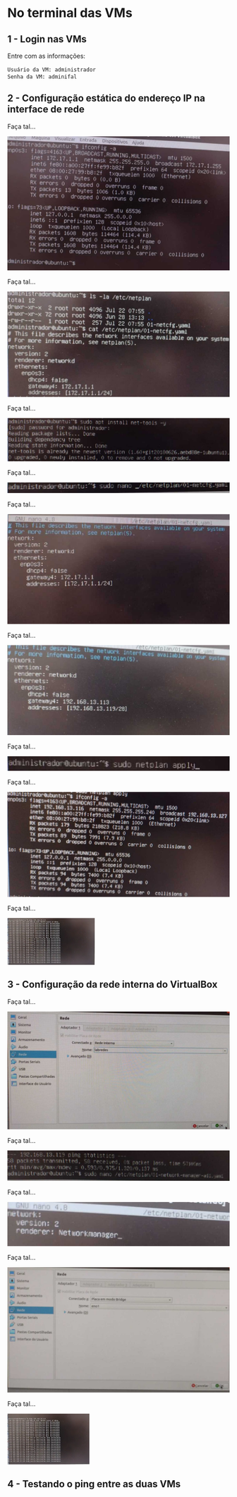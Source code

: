 # No terminal das VMs

## 1 - Login nas VMs

Entre com as informações:

```
Usuário da VM: administrador
Senha da VM: adminifal
```

## 2 - Configuração estática do endereço IP na interface de rede

Faça tal...

<img src="Imagens/img9.jpg" alt="">

Faça tal...

<img src="Imagens/img10.jpg" alt="">

Faça tal...

<img src="Imagens/img11.jpg" alt="">

Faça tal...

<img src="Imagens/img12.jpg" alt="">

Faça tal...

<img src="Imagens/img13.jpg" alt="">

Faça tal...

<img src="Imagens/img14.jpg" alt="">

Faça tal...

<img src="Imagens/img15.jpg" alt="">

Faça tal...

<img src="Imagens/img16.jpg" alt="">

Faça tal...

<img src="Imagens/antes da img17.png" alt="">

## 3 - Configuração da rede interna do VirtualBox

Faça tal...

<img src="Imagens/img17.jpg" alt="">

Faça tal... 

<img src="Imagens/img18.jpg" alt="">

Faça tal...

<img src="Imagens/img19.jpg" alt="">

Faça tal...

<img src="Imagens/img20.jpg" alt="">

Faça tal...

<img src="Imagens/img21.png" alt="">

## 4 - Testando o ping entre as duas VMs
